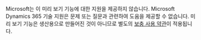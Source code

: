 Microsoft는 이 미리 보기 기능에 대한 지원을 제공하지 않습니다. Microsoft Dynamics 365 기술 지원은 문제 또는 질문과 관련하여 도움을 제공할 수 없습니다. 미리 보기 기능은 생산용으로 만들어진 것이 아니므로 별도의 [보충 사용 약관](http://go.microsoft.com/fwlink/p/?LinkId=511446)이 적용됩니다.